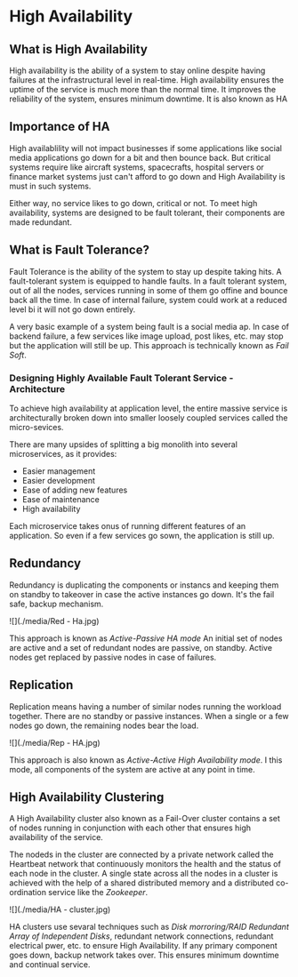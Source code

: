 # High Availability

## What is High Availability

High availability is the ability of a system to stay online despite having failures at the infrastructural level in real-time.  High availability ensures the uptime of the service is much more than the normal time. It improves the reliability of the system, ensures minimum downtime. It is also known as HA

## Importance of HA

High availablility will not impact businesses if some applications like social media applications go down for a bit and then bounce back. But critical systems require like aircraft systems, spacecrafts, hospital servers or finance market systems just can't afford to go down and High Availability is must in such systems.

Either way, no service likes to go down, critical or not. To meet high availability, systems are designed to be fault tolerant, their components are made redundant.

## What is Fault Tolerance?

Fault Tolerance is the ability of the system to stay up despite taking hits. A fault-tolerant system is equipped to handle faults. In a fault tolerant system, out of all the nodes, services running in some of them go offine and bounce back all the time. In case of internal failure, system could work at a reduced level bi it will not go down entirely.

A very basic example of a system being fault is a social media ap. In case of backend failure, a few services like image upload, post likes, etc. may stop but the application will still be up. This approach is technically known as *Fail Soft*.

### Designing Highly Available Fault Tolerant Service - Architecture

To achieve high availability at application level, the entire massive service is architecturally broken down into smaller loosely coupled services called the micro-sevices.

There are many upsides of splitting a big monolith into several microservices, as it provides:

- Easier management
- Easier development
- Ease of adding new features
- Ease of maintenance
- High availability

Each microservice takes onus of running different features of an application. So even if a few services go sown, the application is still up.

## Redundancy

Redundancy is duplicating the components or instancs and keeping them on standby to takeover in case the active instances go down. It's the fail safe, backup mechanism.

![](./media/Red - Ha.jpg)

This approach is known as *Active-Passive HA mode* An initial set of nodes are active and a set of redundant nodes are passive, on standby. Active nodes get replaced by passive nodes in case of failures.

## Replication

Replication means having a number of similar nodes running the workload together. There are no standby or passive instances. When a single or a few nodes go down, the remaining nodes bear the load.

![](./media/Rep - HA.jpg)

This approach is also known as *Active-Active High Availability mode*. I this mode, all components of the system are active at any  point in time.

## High Availability Clustering

A High Availability cluster also known as a Fail-Over cluster contains a set of nodes running in conjunction with each other that ensures high availability of the service.

The nodeds in the cluster are connected by a private network called the Heartbeat network that continuously monitors the health and the status of each node in the cluster. A single state across all the nodes in a cluster is achieved with the help of a shared distributed memory and a distributed co-ordination service like the *Zookeeper*.

![](./media/HA - cluster.jpg)

HA clusters use sevaral techniques such as *Disk morroring/RAID Redundant Array of Independent Disks*, redundant network connections, redundant electrical pwer, etc. to ensure High Availability. If any primary component goes down, backup network takes over. This ensures minimum downtime and continual service.